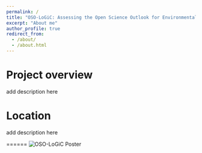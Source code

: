 ```yaml
---
permalink: /
title: "OSO-LoGiC: Assessing the Open Science Outlook for Environmental Justice and Resilience of the Louisiana Gulf Coast"
excerpt: "About me"
author_profile: true
redirect_from: 
  - /about/
  - /about.html
---
```



Project overview
======

add description here

Location
=====

add description here


======
![OSO-LoGiC Poster](https://jenna-messing.github.io/OSO-LoGiC/assets/OSO_Poster.png)
